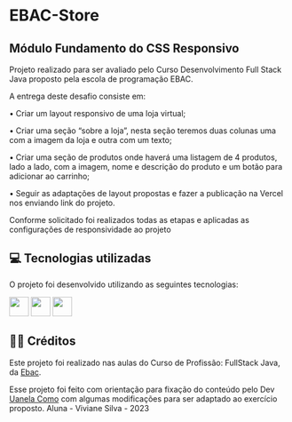 # EBAC-Store
## Módulo Fundamento do CSS Responsivo

<p>Projeto realizado para ser avaliado pelo Curso Desenvolvimento Full Stack Java proposto pela escola de programação EBAC.</p> 
A entrega deste desafio consiste em:

• Criar um layout responsivo de uma loja virtual;

• Criar uma seção “sobre a loja”, nesta seção teremos duas colunas uma com a imagem da loja e outra com um texto;

• Criar uma seção de produtos onde haverá uma listagem de 4 produtos, lado a lado, com a imagem, nome e descrição do produto e um botão para adicionar ao carrinho;

• Seguir as adaptações de layout propostas e fazer a publicação na Vercel nos enviando link do projeto. 

<p>Conforme solicitado foi realizados todas as etapas e aplicadas as configurações de responsividade ao projeto</p>

<h2>💻 Tecnologias utilizadas</h2>

O projeto foi desenvolvido utilizando as seguintes tecnologias:<br>

<div style="display: inline_block">
  <img height="35rem" src="https://img.shields.io/badge/HTML5-E34F26?style=for-the-badge&logo=html5&logoColor=white"/>
  <img height="35rem" src="https://img.shields.io/badge/CSS3-1572B6?style=for-the-badge&logo=css3&logoColor=white"/>
  <img height="35rem" src="https://img.shields.io/badge/JavaScript-F7DF1E?style=for-the-badge&logo=javascript&logoColor=black"/>
</div>

<h2>👨‍🏫 Créditos</h2>
<p>Este projeto foi realizado nas aulas do Curso de Profissão: FullStack Java, da <a href="https://ebaconline.com.br/cursos">Ebac</a>.</p>
Esse projeto foi feito com orientação para fixação do conteúdo pelo Dev <a href="https://www.youtube.com/watch?v=NsNSu1H2vyg&t=0s">Uanela Como</a> com algumas modificações para ser adaptado ao exercício proposto.
Aluna -  Viviane Silva - 2023
